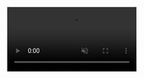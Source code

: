 <div><video controls src="https://github.com/Taiga-Mori/questionaire/blob/main/videos/a050-1.mp4" muted="false">